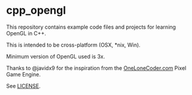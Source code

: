 # cpp_opengl

This repository contains example code files and projects for learning OpenGL in C++.

This is intended to be cross-platform (OSX, *nix, Win).

Minimum version of OpenGL used is 3x.

Thanks to @javidx9 for the inspiration from the [OneLoneCoder.com](https://onelonecoder.com) Pixel Game Engine.

See [LICENSE](./LICENSE).